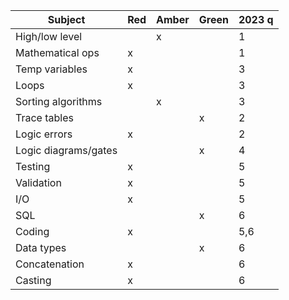 | Subject | Red | Amber | Green | 2023 q |
|---------|-----|-------|-------|-------|
| High/low level |  | x |  | 1 |
| Mathematical ops | x |  |  | 1|
| Temp variables | x |  |  |3 |
| Loops | x |  |  | 3 |
| Sorting algorithms |  | x |  | 3|
| Trace tables |  |  | x | 2|
| Logic errors | x |  |  | 2|
| Logic diagrams/gates |  |  | x | 4 |
| Testing | x |  |  | 5 |
| Validation | x |  |  | 5 |
| I/O | x |  |  | 5 |
| SQL |  |  | x | 6 |
| Coding  | x |  |  | 5,6 |
| Data types |  |  | x | 6 |
| Concatenation | x |  |  | 6 |
| Casting | x |  |  | 6 |